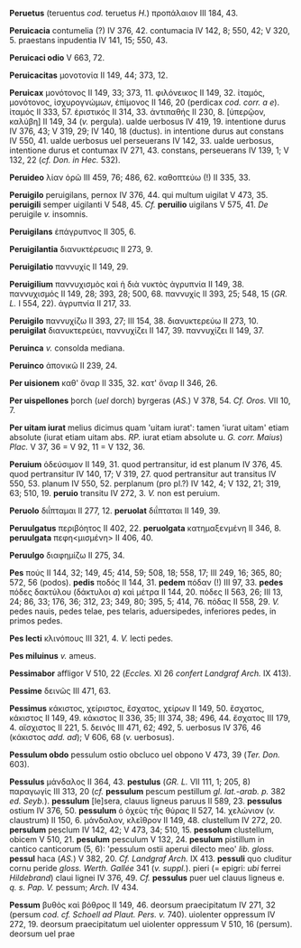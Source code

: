 **Peruetus** (teruentus *cod.* teruetus *H.*) προπάλαιον III 184, 43.

**Peruicacia** contumelia (?) IV 376, 42. contumacia IV 142, 8; 550, 42;
V 320, 5. praestans inpudentia IV 141, 15; 550, 43.

**Peruicaci odio** V 663, 72.

**Peruicacitas** μονοτονία II 149, 44; 373, 12.

**Peruicax** μονότονος II 149, 33; 373, 11. φιλόνεικος II 149, 32.
ἰταμός, μονότονος, ἰσχυρογνώμων, ἐπίμονος II 146, 20 (perdicax *cod.
corr. a e*). ἰταμός II 333, 57. ἐριστικός II 314, 33. ἀντιπαθής II
230, 8. \[ὑπερῷον, καλύβη\] II 149, 34 (*v.* pergula). ualde uerbosus IV
419, 19. intentione durus IV 376, 43; V 319, 29; IV 140, 18 (ductus). in
intentione durus aut constans IV 550, 41. ualde uerbosus uel perseuerans
IV 142, 33. ualde uerbosus, intentione durus et contumax IV 271, 43.
constans, perseuerans IV 139, 1; V 132, 22 (*cf. Don. in Hec.* 532).

**Peruideo** λίαν ὁρῶ III 459, 76; 486, 62. καθοπτεύω (!) II 335, 33.

**Peruigilo** peruigilans, pernox IV 376, 44. qui multum uigilat V 473,
35. **peruigili** semper uigilanti V 548, 45. *Cf.* **peruilio**
uigilans V 575, 41. *De* peruigile *v.* insomnis.

**Peruigilans** ἐπάγρυπνος II 305, 6.

**Peruigilantia** διανυκτέρευσις II 273, 9.

**Peruigilatio** παννυχίς II 149, 29.

**Peruigilium** παννυχισμὸς καὶ ἡ διὰ νυκτὸς ἀγρυπνία II 149, 38.
παννυχισμός II 149, 28; 393, 28; 500, 68. παννυχίς II 393, 25; 548, 15
(*GR. L.* I 554, 22). ἀγρυπνία II 217, 33.

**Peruigilo** παννυχίζω II 393, 27; III 154, 38. διανυκτερεύω II 273,
10. **peruigilat** διανυκτερεύει, παννυχίζει II 147, 39. παννυχίζει II
149, 37.

**Peruinca** *v.* consolda mediana.

**Peruinco** ἀπονικῶ II 239, 24.

**Per uisionem** καθ' ὄναρ II 335, 32. κατ' ὄναρ II 346, 26.

**Per uispellones** þorch (*uel* dorch) byrgeras (*AS.*) V 378, 54. *Cf.
Oros.* VII 10, 7.

**Per uitam iurat** melius dicimus quam 'uitam iurat': tamen 'iurat
uitam' etiam absolute (iurat etiam uitam abs. *RP.* iurat etiam absolute
u. *G. corr. Maius*) *Plac.* V 37, 36 = V 92, 11 = V 132, 36.

**Peruium** ὁδεύσιμον II 149, 31. quod pertransitur, id est planum IV
376, 45. quod pertransitur IV 140, 17; V 319, 27. quod pertransitur aut
transitus IV 550, 53. planum IV 550, 52. perplanum (pro pl.?) IV 142, 4;
V 132, 21; 319, 63; 510, 19. **peruio** transitu IV 272, 3. *V.* non est
peruium.

**Peruolo** διΐπταμαι II 277, 12. **peruolat** διΐπταται II 149, 39.

**Peruulgatus** περιβόητος II 402, 22. **peruolgata** κατημαξενμένη II
346, 8. **peruulgata** πεφη\<μισμένη\> II 406, 40.

**Peruulgo** διαφημίζω II 275, 34.

**Pes** πούς II 144, 32; 149, 45; 414, 59; 508, 18; 558, 17; III 249,
16; 365, 80; 572, 56 (podos). **pedis** ποδός II 144, 31. **pedem**
πόδαν (!) III 97, 33. **pedes** πόδες δακτύλου (δάκτυλοι *a*) καὶ μέτρα II
144, 20. πόδες II 563, 26; III 13, 24; 86, 33; 176, 36; 312, 23; 349,
80; 395, 5; 414, 76. πόδας II 558, 29. *V.* pedes nauis, pedes telae, pes
telaris, aduersipedes, inferiores pedes, in primos pedes.

**Pes lecti** κλινόπους III 321, 4. *V.* lecti pedes.

**Pes miluinus** *v.* ameus.

**Pessimabor** affligor V 510, 22 (*Eccles.* XI 26 *confert Landgraf
Arch.* IX 413).

**Pessime** δεινῶς III 471, 63.

**Pessimus** κάκιστος, χείριστος, ἔσχατος, χείρων II 149, 50. ἔσχατος,
κάκιστος II 149, 49. κάκιστος II 336, 35; III 374, 38; 496, 44. ἔσχατος
III 179, 4. αἴσχιστος II 221, 5. δεινός III 471, 62; 492, 5. uerbosus IV
376, 46 (κάκιστος *add. ad*); V 606, 68 (*v.* uerbosus).

**Pessulum obdo** pessulum ostio obcluco uel obpono V 473, 39 (*Ter. Don.*
603).

**Pessulus** μάνδαλος II 364, 43. **pestulus** (*GR. L.* VII 111, 1;
205, 8) παραγωγίς III 313, 20 (*cf.* **pessulum** pescum pestillum *gl.
lat.-arab. p.* 382 *ed. Seyb.*). **pessulum** \[le\]sera, clauus
ligneus paruus II 589, 23. **pessulus** ostium IV 376, 50. **pessulum**
ὁ ὀχεὺς τῆς θύρας II 527, 14. χελώνιον (*v.* claustrum) II 150, 6.
μάνδαλον, κλεῖθρον II 149, 48. clustellum IV 272, 20. **persulum**
pesclum IV 142, 42; V 473, 34; 510, 15. **pessolum** clustellum, obicem
V 510, 21. **pesulum** pesculum V 132, 24. **pesulum** pistillum in
cantico canticorum (5, 6): 'pessulum ostii aperui dilecto meo' *lib.
gloss.* **pessul** haca (*AS.*) V 382, 20. *Cf. Landgraf Arch.* IX 413.
**pessuli** quo cluditur cornu peride *gloss. Werth. Gallée* 341 (*v.
suppl.*). pieri (= epigri: *ubi* ferrei *Hildebrand*) claui lignei IV
376, 49. *Cf.* **pessulus** puer uel clauus ligneus e. *q. s. Pap. V.*
pessum; *Arch.* IV 434.

**Pessum** βυθὸς καὶ βόθρος II 149, 46. deorsum praecipitatum IV 271, 32
(persum *cod. cf. Schoell ad Plaut. Pers. v.* 740). uiolenter oppressum
IV 272, 19. deorsum praecipitatum uel uiolenter oppressum V 510, 16
(persum). deorsum uel prae
